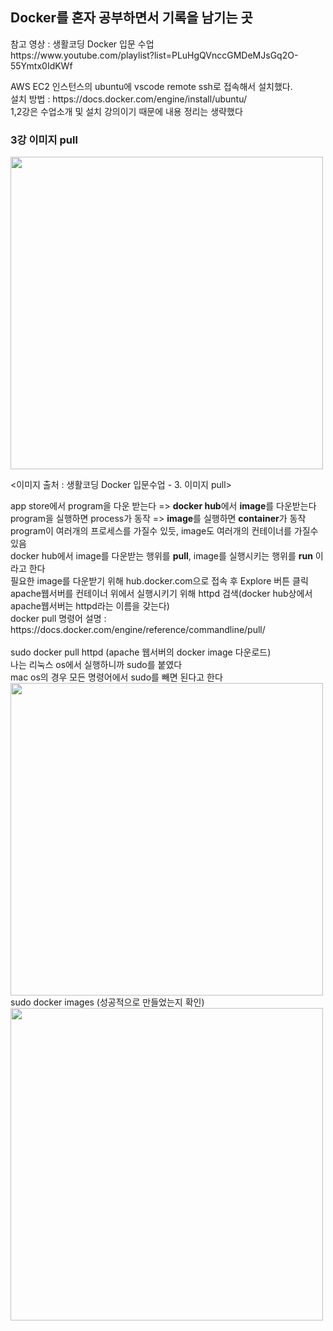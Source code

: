 <h2>Docker를 혼자 공부하면서 기록을 남기는 곳</h2>
<p>참고 영상 : 생활코딩 Docker 입문 수업<br>
  https://www.youtube.com/playlist?list=PLuHgQVnccGMDeMJsGq2O-55Ymtx0IdKWf</p>
<p>AWS EC2 인스턴스의 ubuntu에 vscode remote ssh로 접속해서 설치했다. <br>
설치 방법 : https://docs.docker.com/engine/install/ubuntu/<br>
1,2강은 수업소개 및 설치 강의이기 때문에 내용 정리는 생략했다</p>

<p><h3>3강 이미지 pull</h3>
<img width = 500 src="https://user-images.githubusercontent.com/81700507/226579856-8ce93236-bf63-4c1b-8c1a-398146607d87.png">
<p><이미지 출처 : 생활코딩 Docker 입문수업 - 3. 이미지 pull></p>
app store에서 program을 다운 받는다 => <strong>docker hub</strong>에서 <strong>image</strong>를 다운받는다<br>
program을 실행하면 process가 동작 => <strong>image</strong>를 실행하면 <strong>container</strong>가 동작<br>
program이 여러개의 프로세스를 가질수 있듯, image도 여러개의 컨테이너를 가질수 있음<br>
docker hub에서 image를 다운받는 행위를 <strong>pull</strong>, image를 실행시키는 행위를 <strong>run</strong> 이라고 한다<br>
필요한 image를 다운받기 위해 hub.docker.com으로 접속 후 Explore 버튼 클릭<br>
apache웹서버를 컨테이너 위에서 실행시키기 위해 httpd 검색(docker hub상에서 apache웹서버는 httpd라는 이름을 갖는다)<br>
docker pull 명령어 설명 : https://docs.docker.com/engine/reference/commandline/pull/ <br><br>
sudo docker pull httpd (apache 웹서버의 docker image 다운로드)<br>
나는 리눅스 os에서 실행하니까 sudo를 붙였다<br>
mac os의 경우 모든 명령어에서 sudo를 빼면 된다고 한다 <br>
<img width = 500 src="https://user-images.githubusercontent.com/81700507/226581437-458aaf00-73ff-4255-9a38-4c89ecf9fecb.png">
sudo docker images (성공적으로 만들었는지 확인)
<img width = 500 src="https://user-images.githubusercontent.com/81700507/226582323-c083a92d-8591-4cbd-bbfa-00bf095f3c82.png">

</p>



